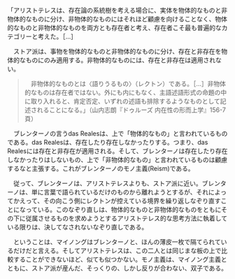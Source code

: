 「アリストテレスは、存在論の系統樹を考える場合に、実体を物体的なものと非物体的なものに分け、非物体的なものにはそれほど顧慮を向けることなく、物体的なものと非物体的なものを両方とも存在者と考え、存在者こそ最も普遍的なカテゴリーと考えた。［…］

　ストア派は、事物を物体的なものと非物体的なものに分け、存在と非存在を物体的なものにのみ適用する。非物体的なものには、存在と非存在は適用されない。

> 　非物体的なものとは〈語りうるもの〉（レクトン）である。［…］非物体的なものは存在者ではない。外にも内にもなく、主語述語形式の命題の中に取り入れると、肯定否定、いずれの述語も排除するようなものとして記述されることになる。」（山内志朗『ドゥルーズ 内在性の形而上学』156-7頁）

　ブレンターノの言うdas Realesは、上で「物体的なもの」と言われているものである。das Realesは、存在したり存在しなかったりする。つまり、das Realesには存在と非存在が適用される。そして、ブレンターノは存在したり存在しなかったりはしないもの、上で「非物体的なもの」と言われているものは顧慮するなと主張する。これがブレンターノのモノ主義(Reism)である。

　従って、ブレンターノは、アリストテレスよりも、ストア派に近い。ブレンターノは、単に言葉で語られているだけのものから離れようとするが、それによってかえって、その向こう側にレクトンが控えている境界を繰り返しなぞり直すことになっている。このなぞり直しは、物体的なものと非物体的なものをともにその下に従属させるものを求めようとするアリストテレス的な思考方法に執着している限りは、決してなされないなぞり直しである。

　ということは、マイノングはブレンターノと、ほんの薄皮一枚で隔てられているだけだと言える。そしてアリストテレスは、この二人とは同じまな板の上で比較することができないほど、似ても似つかない。モノ主義は、マイノング主義とともに、ストア派が産んだ、そっくりの、しかし反りが合わない、双子である。

